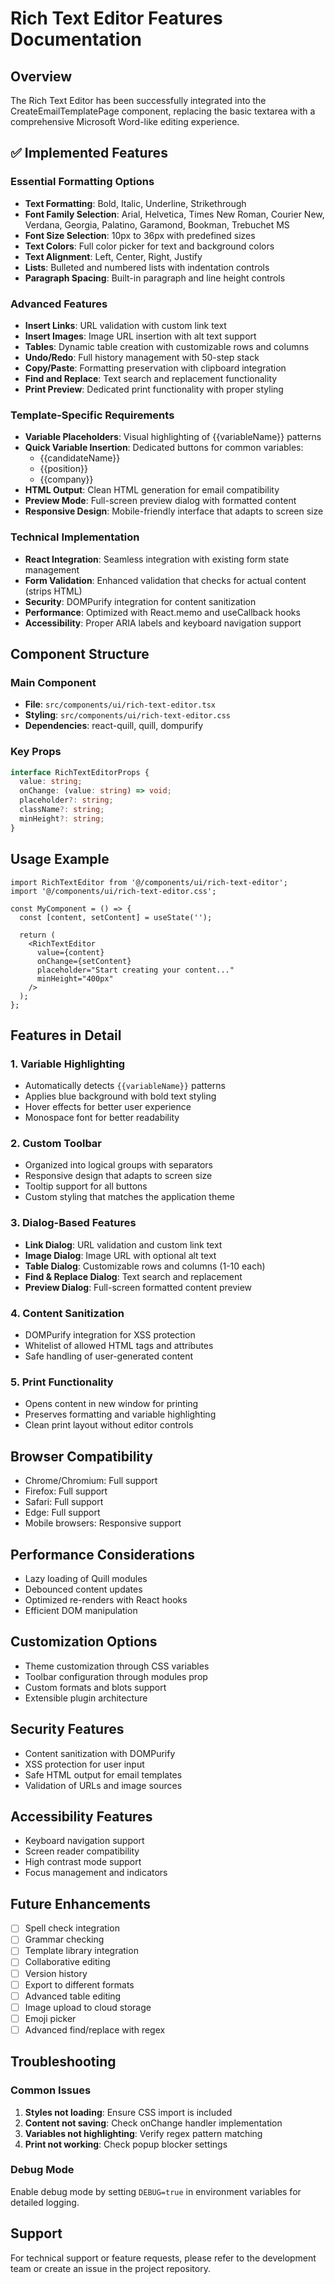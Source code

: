 # Rich Text Editor Features Documentation

## Overview
The Rich Text Editor has been successfully integrated into the CreateEmailTemplatePage component, replacing the basic textarea with a comprehensive Microsoft Word-like editing experience.

## ✅ Implemented Features

### Essential Formatting Options
- **Text Formatting**: Bold, Italic, Underline, Strikethrough
- **Font Family Selection**: Arial, Helvetica, Times New Roman, Courier New, Verdana, Georgia, Palatino, Garamond, Bookman, Trebuchet MS
- **Font Size Selection**: 10px to 36px with predefined sizes
- **Text Colors**: Full color picker for text and background colors
- **Text Alignment**: Left, Center, Right, Justify
- **Lists**: Bulleted and numbered lists with indentation controls
- **Paragraph Spacing**: Built-in paragraph and line height controls

### Advanced Features
- **Insert Links**: URL validation with custom link text
- **Insert Images**: Image URL insertion with alt text support
- **Tables**: Dynamic table creation with customizable rows and columns
- **Undo/Redo**: Full history management with 50-step stack
- **Copy/Paste**: Formatting preservation with clipboard integration
- **Find and Replace**: Text search and replacement functionality
- **Print Preview**: Dedicated print functionality with proper styling

### Template-Specific Requirements
- **Variable Placeholders**: Visual highlighting of {{variableName}} patterns
- **Quick Variable Insertion**: Dedicated buttons for common variables:
  - {{candidateName}}
  - {{position}}
  - {{company}}
- **HTML Output**: Clean HTML generation for email compatibility
- **Preview Mode**: Full-screen preview dialog with formatted content
- **Responsive Design**: Mobile-friendly interface that adapts to screen size

### Technical Implementation
- **React Integration**: Seamless integration with existing form state management
- **Form Validation**: Enhanced validation that checks for actual content (strips HTML)
- **Security**: DOMPurify integration for content sanitization
- **Performance**: Optimized with React.memo and useCallback hooks
- **Accessibility**: Proper ARIA labels and keyboard navigation support

## Component Structure

### Main Component
- **File**: `src/components/ui/rich-text-editor.tsx`
- **Styling**: `src/components/ui/rich-text-editor.css`
- **Dependencies**: react-quill, quill, dompurify

### Key Props
```typescript
interface RichTextEditorProps {
  value: string;
  onChange: (value: string) => void;
  placeholder?: string;
  className?: string;
  minHeight?: string;
}
```

## Usage Example

```tsx
import RichTextEditor from '@/components/ui/rich-text-editor';
import '@/components/ui/rich-text-editor.css';

const MyComponent = () => {
  const [content, setContent] = useState('');

  return (
    <RichTextEditor
      value={content}
      onChange={setContent}
      placeholder="Start creating your content..."
      minHeight="400px"
    />
  );
};
```

## Features in Detail

### 1. Variable Highlighting
- Automatically detects `{{variableName}}` patterns
- Applies blue background with bold text styling
- Hover effects for better user experience
- Monospace font for better readability

### 2. Custom Toolbar
- Organized into logical groups with separators
- Responsive design that adapts to screen size
- Tooltip support for all buttons
- Custom styling that matches the application theme

### 3. Dialog-Based Features
- **Link Dialog**: URL validation and custom link text
- **Image Dialog**: Image URL with optional alt text
- **Table Dialog**: Customizable rows and columns (1-10 each)
- **Find & Replace Dialog**: Text search and replacement
- **Preview Dialog**: Full-screen formatted content preview

### 4. Content Sanitization
- DOMPurify integration for XSS protection
- Whitelist of allowed HTML tags and attributes
- Safe handling of user-generated content

### 5. Print Functionality
- Opens content in new window for printing
- Preserves formatting and variable highlighting
- Clean print layout without editor controls

## Browser Compatibility
- Chrome/Chromium: Full support
- Firefox: Full support
- Safari: Full support
- Edge: Full support
- Mobile browsers: Responsive support

## Performance Considerations
- Lazy loading of Quill modules
- Debounced content updates
- Optimized re-renders with React hooks
- Efficient DOM manipulation

## Customization Options
- Theme customization through CSS variables
- Toolbar configuration through modules prop
- Custom formats and blots support
- Extensible plugin architecture

## Security Features
- Content sanitization with DOMPurify
- XSS protection for user input
- Safe HTML output for email templates
- Validation of URLs and image sources

## Accessibility Features
- Keyboard navigation support
- Screen reader compatibility
- High contrast mode support
- Focus management and indicators

## Future Enhancements
- [ ] Spell check integration
- [ ] Grammar checking
- [ ] Template library integration
- [ ] Collaborative editing
- [ ] Version history
- [ ] Export to different formats
- [ ] Advanced table editing
- [ ] Image upload to cloud storage
- [ ] Emoji picker
- [ ] Advanced find/replace with regex

## Troubleshooting

### Common Issues
1. **Styles not loading**: Ensure CSS import is included
2. **Content not saving**: Check onChange handler implementation
3. **Variables not highlighting**: Verify regex pattern matching
4. **Print not working**: Check popup blocker settings

### Debug Mode
Enable debug mode by setting `DEBUG=true` in environment variables for detailed logging.

## Support
For technical support or feature requests, please refer to the development team or create an issue in the project repository.
